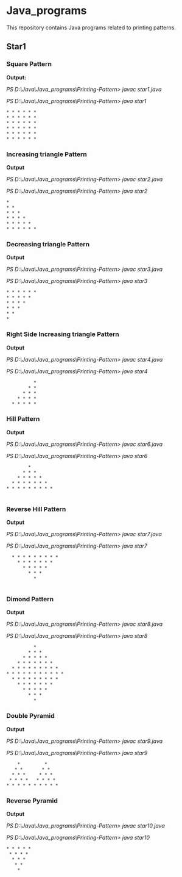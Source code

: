  
# Java_programs

This repository contains Java programs related to printing patterns.

## Star1

### Square Pattern

**Output:**


*PS D:\Java\Java_programs\Printing-Pattern> javac star1.java*

*PS D:\Java\Java_programs\Printing-Pattern> java star1*
```  
* * * * * * 
* * * * * *
* * * * * *
* * * * * *
* * * * * * 
* * * * * *
```

### Increasing triangle Pattern
**Output** 

*PS D:\Java\Java_programs\Printing-Pattern> javac star2.java*

*PS D:\Java\Java_programs\Printing-Pattern> java star2*
```
*
* *
* * *
* * * *
* * * * *
* * * * * *
```


### Decreasing triangle Pattern
**Output** 

*PS D:\Java\Java_programs\Printing-Pattern> javac star3.java*

*PS D:\Java\Java_programs\Printing-Pattern> java star3*
```
* * * * * *
* * * * *
* * * *
* * *
* *
*
```



### Right Side Increasing triangle Pattern
**Output** 

*PS D:\Java\Java_programs\Printing-Pattern> javac star4.java*

*PS D:\Java\Java_programs\Printing-Pattern> java star4*
```
          * 
        * *
      * * *
    * * * *
  * * * * *
```




### Hill Pattern
**Output** 

*PS D:\Java\Java_programs\Printing-Pattern> javac star6.java*

*PS D:\Java\Java_programs\Printing-Pattern> java star6*
```
        * 
      * * *
    * * * * *
  * * * * * * *
* * * * * * * * *


```


### Reverse Hill Pattern
**Output** 

*PS D:\Java\Java_programs\Printing-Pattern> javac star7.java*

*PS D:\Java\Java_programs\Printing-Pattern> java star7*
```
  * * * * * * * * *
    * * * * * * *
      * * * * *
        * * *
          *


```


### Dimond Pattern
**Output** 

*PS D:\Java\Java_programs\Printing-Pattern> javac star8.java*

*PS D:\Java\Java_programs\Printing-Pattern> java star8*
```
          * 
        * * *
      * * * * *
    * * * * * * *
  * * * * * * * * *
* * * * * * * * * * *
  * * * * * * * * *
    * * * * * * *
      * * * * *
        * * *
          *

```

### Double Pyramid
**Output** 

*PS D:\Java\Java_programs\Printing-Pattern> javac star9.java*

*PS D:\Java\Java_programs\Printing-Pattern> java star9*
``` 
    *         *
   * *       * *
  * * *     * * *
 * * * *   * * * *
* * * * * * * * * *

```

### Reverse Pyramid
**Output** 

*PS D:\Java\Java_programs\Printing-Pattern> javac star10.java*

*PS D:\Java\Java_programs\Printing-Pattern> java star10*
```
* * * * *
 * * * *
  * * *
   * *
    *


```
